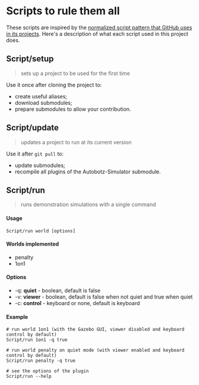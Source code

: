 # Scripts to rule them all

These scripts are inspired by the [normalized script pattern that GitHub uses in its projects](https://githubengineering.com/scripts-to-rule-them-all/).
Here's a description of what each script used in this project does.


## Script/setup
> sets up a project to be used for the first time

Use it once after cloning the project to:
* create useful aliases;
* download submodules;
* prepare submodules to allow your contribution.


## Script/update
> updates a project to run at its current version

Use it after `git pull` to:
* update submodules;
* recompile all plugins of the Autobotz-Simulator submodule.

## Script/run
> runs demonstration simulations with a single command

#### Usage
`Script/run world [options]`

#### Worlds implemented
* penalty
* 1on1

#### Options
* -q: **quiet** - boolean, default is false
* -v: **viewer** - boolean, default is false when not quiet and true when quiet
* -c: **control** - keyboard or none, default is keyboard

#### Example
```
# run world 1on1 (with the Gazebo GUI, viewer disabled and keyboard control by default)
Script/run 1on1 -q true

# run world penalty on quiet mode (with viewer enabled and keyboard control by default)
Script/run penalty -q true

# see the options of the plugin
Script/run --help
```
